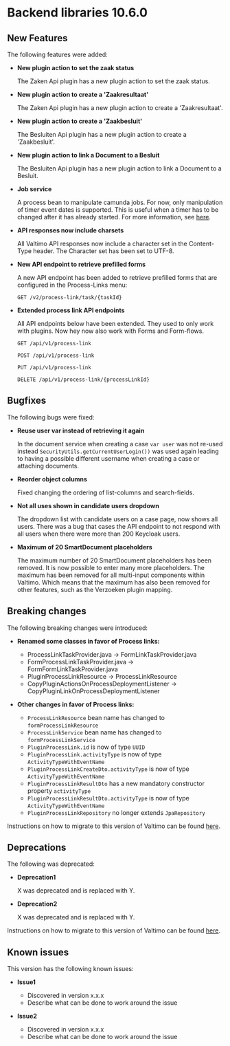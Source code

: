 # Backend libraries 10.6.0

## New Features

The following features were added:

* **New plugin action to set the zaak status**

  The Zaken Api plugin has a new plugin action to set the zaak status.

* **New plugin action to create a 'Zaakresultaat'**

  The Zaken Api plugin has a new plugin action to create a 'Zaakresultaat'.

* **New plugin action to create a 'Zaakbesluit'**

  The Besluiten Api plugin has a new plugin action to create a 'Zaakbesluit'.

* **New plugin action to link a Document to a Besluit**

  The Besluiten Api plugin has a new plugin action to link a Document to a Besluit.

* **Job service**

  A process bean to manipulate camunda jobs. For now, only manipulation of timer event dates is supported. This is
  useful when a timer has to be changed after it has already started. For more information,
  see [here](/using-valtimo/process/process-beans/job-service.md).

* **API responses now include charsets**

  All Valtimo API responses now include a character set in the Content-Type header. The Character set has been set to
  UTF-8.

* **New API endpoint to retrieve prefilled forms**

  A new API endpoint has been added to retrieve prefilled forms that are configured in the Process-Links menu:

  ```GET /v2/process-link/task/{taskId}```

* **Extended process link API endpoints**

  All API endpoints below have been extended. They used to only work with plugins. Now hey now also work with Forms
  and Form-flows.

  ```GET /api/v1/process-link```

  ```POST /api/v1/process-link```

  ```PUT /api/v1/process-link```

  ```DELETE /api/v1/process-link/{processLinkId}```

## Bugfixes

The following bugs were fixed:

* **Reuse user var instead of retrieving it again**

  In the document service when creating a case `var user` was not re-used instead `SecurityUtils.getCurrentUserLogin())`
  was used again leading to having a possible different username when creating a case or attaching documents.

* **Reorder object columns**

  Fixed changing the ordering of list-columns and search-fields.

* **Not all uses shown in candidate users dropdown**

  The dropdown list with candidate users on a case page, now shows all users. There was a bug that cases the API
  endpoint to not respond with all users when there were more than 200 Keycloak users.

* **Maximum of 20 SmartDocument placeholders**

  The maximum number of 20 SmartDocument placeholders has been removed. It is now possible to enter many more
  placeholders. The maximum has been removed for all multi-input components within Valtimo. Which means that the maximum
  has also been removed for other features, such as the Verzoeken plugin mapping.

## Breaking changes

The following breaking changes were introduced:

* **Renamed some classes in favor of Process links:**
    * ProcessLinkTaskProvider.java → FormLinkTaskProvider.java
    * FormProcessLinkTaskProvider.java → FormFormLinkTaskProvider.java
    * PluginProcessLinkResource → ProcessLinkResource
    * CopyPluginActionsOnProcessDeploymentListener → CopyPluginLinkOnProcessDeploymentListener

* **Other changes in favor of Process links:**
    * `ProcessLinkResource` bean name has changed to `formProcessLinkResource`
    * `ProcessLinkService` bean name has changed to `formProcessLinkService`
    * `PluginProcessLink.id` is now of type `UUID`
    * `PluginProcessLink.activityType` is now of type `ActivityTypeWithEventName`
    * `PluginProcessLinkCreateDto.activityType` is now of type `ActivityTypeWithEventName`
    * `PluginProcessLinkResultDto` has a new mandatory constructor property `activityType`
    * `PluginProcessLinkResultDto.activityType` is now of type `ActivityTypeWithEventName`
    * `PluginProcessLinkRepository` no longer extends `JpaRepository`

Instructions on how to migrate to this version of Valtimo can be found [here](migration.md).

## Deprecations

The following was deprecated:

* **Deprecation1**

  X was deprecated and is replaced with Y.

* **Deprecation2**

  X was deprecated and is replaced with Y.

Instructions on how to migrate to this version of Valtimo can be found [here](migration.md).

## Known issues

This version has the following known issues:

* **Issue1**
    * Discovered in version x.x.x
    * Describe what can be done to work around the issue

* **Issue2**
    * Discovered in version x.x.x
    * Describe what can be done to work around the issue
